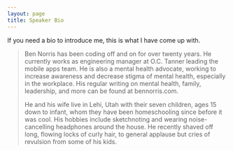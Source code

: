 ```yaml
---
layout: page
title: Speaker Bio
---
```


If you need a bio to introduce me, this is what I have come up with.

> Ben Norris has been coding off and on for over twenty years. He currently works as engineering manager at O.C. Tanner leading the mobile apps team. He is also a mental health advocate, working to increase awareness and decrease stigma of mental health, especially in the workplace. His regular writing on mental health, family, leadership, and more can be found at bennorris.com.
> 
> He and his wife live in Lehi, Utah with their seven children, ages 15 down to infant, whom they have been homeschooling since before it was cool. His hobbies include sketchnoting and wearing noise-cancelling headphones around the house. He recently shaved off long, flowing locks of curly hair, to general applause but cries of revulsion from some of his kids.